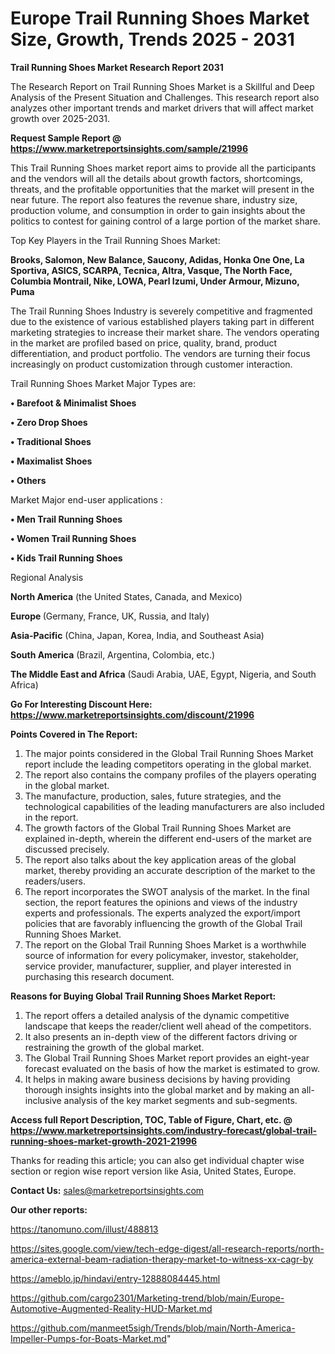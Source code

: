 # Europe Trail Running Shoes Market Size, Growth, Trends 2025 - 2031

<strong>Trail Running Shoes Market Research Report 2031</strong>

The Research Report on Trail Running Shoes Market is a Skillful and Deep Analysis of the Present Situation and Challenges. This research report also analyzes other important trends and market drivers that will affect market growth over 2025-2031.

<strong>Request Sample Report @ <a href=https://www.marketreportsinsights.com/sample/21996>https://www.marketreportsinsights.com/sample/21996</a></strong>

This Trail Running Shoes market report aims to provide all the participants and the vendors will all the details about growth factors, shortcomings, threats, and the profitable opportunities that the market will present in the near future. The report also features the revenue share, industry size, production volume, and consumption in order to gain insights about the politics to contest for gaining control of a large portion of the market share.

Top Key Players in the Trail Running Shoes Market:

<strong>Brooks, Salomon, New Balance, Saucony, Adidas, Honka One One, La Sportiva, ASICS, SCARPA, Tecnica, Altra, Vasque, The North Face, Columbia Montrail, Nike, LOWA, Pearl Izumi, Under Armour, Mizuno, Puma</strong>

The Trail Running Shoes Industry is severely competitive and fragmented due to the existence of various established players taking part in different marketing strategies to increase their market share. The vendors operating in the market are profiled based on price, quality, brand, product differentiation, and product portfolio. The vendors are turning their focus increasingly on product customization through customer interaction.

Trail Running Shoes Market Major Types are:

<strong>• Barefoot & Minimalist Shoes

• Zero Drop Shoes

• Traditional Shoes

• Maximalist Shoes

• Others</strong>

Market Major end-user applications :

<strong>• Men Trail Running Shoes

• Women Trail Running Shoes

• Kids Trail Running Shoes</strong>

Regional Analysis

</u><strong><b>North America</b></strong> (the United States, Canada, and Mexico)

<strong><b>Europe </b></strong>(Germany, France, UK, Russia, and Italy)

<strong><b>Asia-Pacific</b></strong> (China, Japan, Korea, India, and Southeast Asia)

<strong><b>South America</b></strong> (Brazil, Argentina, Colombia, etc.)

<strong><b>The Middle East and Africa</b></strong> (Saudi Arabia, UAE, Egypt, Nigeria, and South Africa)

<strong>Go For Interesting Discount Here: <a href=https://www.marketreportsinsights.com/discount/21996>https://www.marketreportsinsights.com/discount/21996</a></strong>

<strong>Points Covered in The Report:</strong>
<ol>
  <li>The major points considered in the Global Trail Running Shoes Market report include the leading competitors operating in the global market.</li>
  <li>The report also contains the company profiles of the players operating in the global market.</li>
  <li>The manufacture, production, sales, future strategies, and the technological capabilities of the leading manufacturers are also included in the report.</li>
  <li>The growth factors of the Global Trail Running Shoes Market are explained in-depth, wherein the different end-users of the market are discussed precisely.</li>
  <li>The report also talks about the key application areas of the global market, thereby providing an accurate description of the market to the readers/users.</li>
  <li>The report incorporates the SWOT analysis of the market. In the final section, the report features the opinions and views of the industry experts and professionals. The experts analyzed the export/import policies that are favorably influencing the growth of the Global Trail Running Shoes Market.</li>
  <li>The report on the Global Trail Running Shoes Market is a worthwhile source of information for every policymaker, investor, stakeholder, service provider, manufacturer, supplier, and player interested in purchasing this research document.</li>
</ol>
<strong>Reasons for Buying Global Trail Running Shoes Market Report:</strong>

<ol>
  <li>The report offers a detailed analysis of the dynamic competitive landscape that keeps the reader/client well ahead of the competitors.</li>
  <li>It also presents an in-depth view of the different factors driving or restraining the growth of the global market.</li>
  <li>The Global Trail Running Shoes Market report provides an eight-year forecast evaluated on the basis of how the market is estimated to grow.</li>
  <li>It helps in making aware business decisions by having providing thorough insights insights into the global market and by making an all-inclusive analysis of the key market segments and sub-segments.</li>
</ol>
<strong>Access full Report Description, TOC, Table of Figure, Chart, etc. @ <a href=https://www.marketreportsinsights.com/industry-forecast/global-trail-running-shoes-market-growth-2021-21996>https://www.marketreportsinsights.com/industry-forecast/global-trail-running-shoes-market-growth-2021-21996</a></strong>


Thanks for reading this article; you can also get individual chapter wise section or region wise report version like Asia, United States, Europe.

<strong>Contact Us:</strong>
sales@marketreportsinsights.com

<strong>Our other reports:</strong>

<a href=https://tanomuno.com/illust/488813>https://tanomuno.com/illust/488813</a>

<a href=https://sites.google.com/view/tech-edge-digest/all-research-reports/north-america-external-beam-radiation-therapy-market-to-witness-xx-cagr-by>https://sites.google.com/view/tech-edge-digest/all-research-reports/north-america-external-beam-radiation-therapy-market-to-witness-xx-cagr-by</a>

<a href=https://ameblo.jp/hindavi/entry-12888084445.html>https://ameblo.jp/hindavi/entry-12888084445.html</a>

<a href=https://github.com/cargo2301/Marketing-trend/blob/main/Europe-Automotive-Augmented-Reality-HUD-Market.md>https://github.com/cargo2301/Marketing-trend/blob/main/Europe-Automotive-Augmented-Reality-HUD-Market.md</a>

<a href=https://github.com/manmeet5sigh/Trends/blob/main/North-America-Impeller-Pumps-for-Boats-Market.md>https://github.com/manmeet5sigh/Trends/blob/main/North-America-Impeller-Pumps-for-Boats-Market.md</a>"

